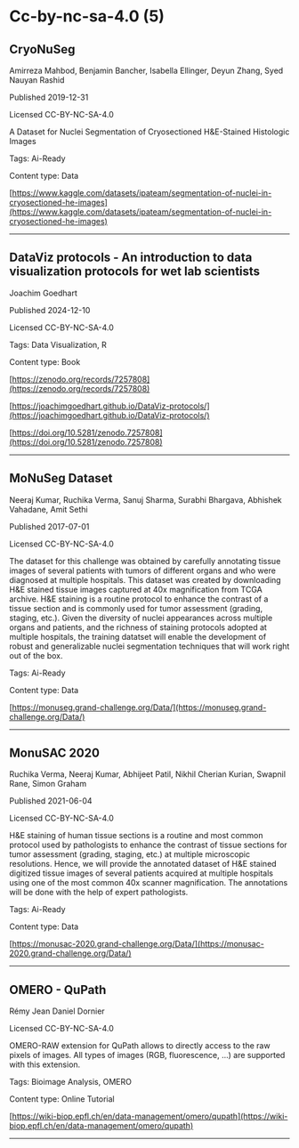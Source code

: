 # Cc-by-nc-sa-4.0 (5)
## CryoNuSeg

Amirreza Mahbod, Benjamin Bancher, Isabella Ellinger, Deyun Zhang, Syed Nauyan Rashid

Published 2019-12-31

Licensed CC-BY-NC-SA-4.0



A Dataset for Nuclei Segmentation of Cryosectioned H&E-Stained Histologic Images

Tags: Ai-Ready

Content type: Data

[https://www.kaggle.com/datasets/ipateam/segmentation-of-nuclei-in-cryosectioned-he-images](https://www.kaggle.com/datasets/ipateam/segmentation-of-nuclei-in-cryosectioned-he-images)


---

## DataViz protocols - An introduction to data visualization protocols for wet lab scientists

Joachim Goedhart

Published 2024-12-10

Licensed CC-BY-NC-SA-4.0



Tags: Data Visualization, R

Content type: Book

[https://zenodo.org/records/7257808](https://zenodo.org/records/7257808)

[https://joachimgoedhart.github.io/DataViz-protocols/](https://joachimgoedhart.github.io/DataViz-protocols/)

[https://doi.org/10.5281/zenodo.7257808](https://doi.org/10.5281/zenodo.7257808)


---

## MoNuSeg Dataset

Neeraj Kumar, Ruchika Verma, Sanuj Sharma, Surabhi Bhargava, Abhishek Vahadane, Amit Sethi

Published 2017-07-01

Licensed CC-BY-NC-SA-4.0



The dataset for this challenge was obtained by carefully annotating tissue images of several patients with tumors of different organs and who were diagnosed at multiple hospitals. This dataset was created by downloading H&E stained tissue images captured at 40x magnification from TCGA archive. H&E staining is a routine protocol to enhance the contrast of a tissue section and is commonly used for tumor assessment (grading, staging, etc.). Given the diversity of nuclei appearances across multiple organs and patients, and the richness of staining protocols adopted at multiple hospitals, the training datatset will enable the development of robust and generalizable nuclei segmentation techniques that will work right out of the box.

Tags: Ai-Ready

Content type: Data

[https://monuseg.grand-challenge.org/Data/](https://monuseg.grand-challenge.org/Data/)


---

## MonuSAC 2020

Ruchika Verma, Neeraj Kumar, Abhijeet Patil, Nikhil Cherian Kurian, Swapnil Rane, Simon Graham

Published 2021-06-04

Licensed CC-BY-NC-SA-4.0



H&E staining of human tissue sections is a routine and most common protocol used by pathologists to enhance the contrast of tissue sections for tumor assessment (grading, staging, etc.) at multiple microscopic resolutions. Hence, we will provide the annotated dataset of H&E stained digitized tissue images of several patients acquired at multiple hospitals using one of the most common 40x scanner magnification. The annotations will be done with the help of expert pathologists.

Tags: Ai-Ready

Content type: Data

[https://monusac-2020.grand-challenge.org/Data/](https://monusac-2020.grand-challenge.org/Data/)


---

## OMERO - QuPath

Rémy Jean Daniel Dornier

Licensed CC-BY-NC-SA-4.0



OMERO-RAW extension for QuPath allows to directly access to the raw pixels of images. All types of images (RGB, fluorescence, ...) are supported with this extension.

Tags: Bioimage Analysis, OMERO

Content type: Online Tutorial

[https://wiki-biop.epfl.ch/en/data-management/omero/qupath](https://wiki-biop.epfl.ch/en/data-management/omero/qupath)


---

